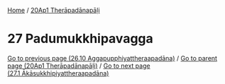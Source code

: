 
[Home](/) / [20Ap1 Therāpadānapāḷi](../20Ap1.md)

# 27 Padumukkhipavagga


[Go to previous page (26.10 Aggapupphiyattheraapadāna)](26/26.10.md) / [Go to parent page (20Ap1 Therāpadānapāḷi)](0.md) / [Go to next page (27.1 Ākāsukkhipiyattheraapadāna)](27/27.1.md)


